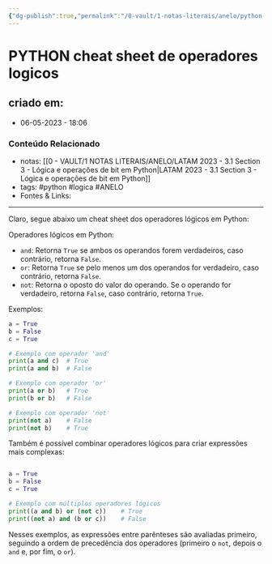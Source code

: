 ```yaml
---
{"dg-publish":true,"permalink":"/0-vault/1-notas-literais/anelo/python-cheat-sheet-de-operadores-logicos/","tags":["python","logica","ANELO"],"dgHomeLink":true,"dgShowLocalGraph":true,"dgShowFileTree":true,"dgEnableSearch":true}
---
```


# PYTHON cheat sheet de operadores logicos

## criado em: 
-  06-05-2023 - 18:06

### Conteúdo Relacionado
- notas: [[0 - VAULT/1 NOTAS LITERAIS/ANELO/LATAM 2023 - 3.1 Section 3 - Lógica e operações de bit em Python\|LATAM 2023 - 3.1 Section 3 - Lógica e operações de bit em Python]]
- tags: #python #logica #ANELO 
- Fontes & Links: 

---

Claro, segue abaixo um cheat sheet dos operadores lógicos em Python:

Operadores lógicos em Python:

-   `and`: Retorna `True` se ambos os operandos forem verdadeiros, caso contrário, retorna `False`.
-   `or`: Retorna `True` se pelo menos um dos operandos for verdadeiro, caso contrário, retorna `False`.
-   `not`: Retorna o oposto do valor do operando. Se o operando for verdadeiro, retorna `False`, caso contrário, retorna `True`.

Exemplos:

```python
a = True
b = False
c = True

# Exemplo com operador 'and'
print(a and c)  # True
print(a and b)  # False

# Exemplo com operador 'or'
print(a or b)   # True
print(b or b)   # False

# Exemplo com operador 'not'
print(not a)    # False
print(not b)    # True
```



Também é possível combinar operadores lógicos para criar expressões mais complexas:

```python

a = True
b = False
c = True

# Exemplo com múltiplos operadores lógicos
print((a and b) or (not c))    # True
print((not a) and (b or c))    # False

```

Nesses exemplos, as expressões entre parênteses são avaliadas primeiro, seguindo a ordem de precedência dos operadores (primeiro o `not`, depois o `and` e, por fim, o `or`).
